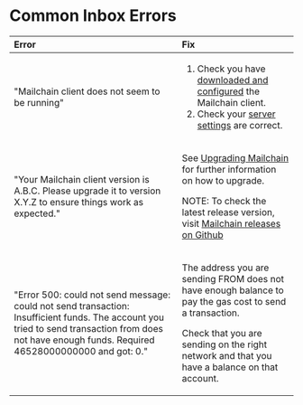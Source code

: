 # Common Inbox Errors

<table>
  <thead>
    <tr>
      <th style="text-align:left">Error</th>
      <th style="text-align:left">Fix</th>
    </tr>
  </thead>
  <tbody>
    <tr>
      <td style="text-align:left">&quot;Mailchain client does not seem to be running&quot;</td>
      <td style="text-align:left">
        <ol>
          <li>Check you have <a href="../getting-started.md">downloaded and configured</a> the
            Mailchain client.</li>
          <li>Check your <a href="../mailchain-web-inbox/configuring-the-web-interface.md#changing-the-server-settings">server settings</a> are
            correct.</li>
        </ol>
      </td>
    </tr>
    <tr>
      <td style="text-align:left">&quot;Your Mailchain client version is A.B.C. Please upgrade it to version
        X.Y.Z to ensure things work as expected.&quot;</td>
      <td style="text-align:left">
        <p>See <a href="../upgrading.md">Upgrading Mailchain</a> for further information
          on how to upgrade.</p>
        <p></p>
        <p>NOTE: To check the latest release version, visit <a href="https://github.com/mailchain/mailchain/releases">Mailchain releases on Github</a>
        </p>
      </td>
    </tr>
    <tr>
      <td style="text-align:left">&quot;Error 500: could not send message: could not send transaction: Insufficient
        funds. The account you tried to send transaction from does not have enough
        funds. Required 46528000000000 and got: 0.&quot;</td>
      <td style="text-align:left">
        <p>The address you are sending FROM does not have enough balance to pay the
          gas cost to send a transaction.</p>
        <p></p>
        <p>Check that you are sending on the right network and that you have a balance
          on that account.</p>
      </td>
    </tr>
  </tbody>
</table>



